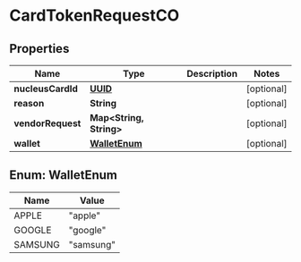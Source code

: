 
# CardTokenRequestCO

## Properties
Name | Type | Description | Notes
------------ | ------------- | ------------- | -------------
**nucleusCardId** | [**UUID**](UUID.md) |  |  [optional]
**reason** | **String** |  |  [optional]
**vendorRequest** | **Map&lt;String, String&gt;** |  |  [optional]
**wallet** | [**WalletEnum**](#WalletEnum) |  |  [optional]


<a name="WalletEnum"></a>
## Enum: WalletEnum
Name | Value
---- | -----
APPLE | &quot;apple&quot;
GOOGLE | &quot;google&quot;
SAMSUNG | &quot;samsung&quot;




